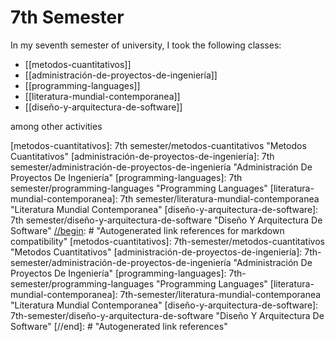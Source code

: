 ---
---

# 7th Semester

In my seventh semester of university, I took the following classes:

* [[metodos-cuantitativos]]
* [[administración-de-proyectos-de-ingeniería]]
* [[programming-languages]]
* [[literatura-mundial-contemporanea]]
* [[diseño-y-arquitectura-de-software]]

among other activities


[//begin]: # "Autogenerated link references for markdown compatibility"
[metodos-cuantitativos]: 7th semester/metodos-cuantitativos "Metodos Cuantitativos"
[administración-de-proyectos-de-ingeniería]: 7th semester/administración-de-proyectos-de-ingeniería "Administración De Proyectos De Ingeniería"
[programming-languages]: 7th semester/programming-languages "Programming Languages"
[literatura-mundial-contemporanea]: 7th semester/literatura-mundial-contemporanea "Literatura Mundial Contemporanea"
[diseño-y-arquitectura-de-software]: 7th semester/diseño-y-arquitectura-de-software "Diseño Y Arquitectura De Software"
[//begin]: # "Autogenerated link references for markdown compatibility"
[metodos-cuantitativos]: 7th-semester/metodos-cuantitativos "Metodos Cuantitativos"
[administración-de-proyectos-de-ingeniería]: 7th-semester/administración-de-proyectos-de-ingeniería "Administración De Proyectos De Ingeniería"
[programming-languages]: 7th-semester/programming-languages "Programming Languages"
[literatura-mundial-contemporanea]: 7th-semester/literatura-mundial-contemporanea "Literatura Mundial Contemporanea"
[diseño-y-arquitectura-de-software]: 7th-semester/diseño-y-arquitectura-de-software "Diseño Y Arquitectura De Software"
[//end]: # "Autogenerated link references"
